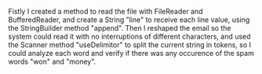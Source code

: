 Fistly I created a method to read the file with FileReader and BufferedReader, and create a String "line" to receive each line value, using the StringBuilder method "append".
Then I reshaped the email so the system could read it with no interruptions of different characters, and used the Scanner method "useDelimitor" to split the current string in tokens, so I could analyze each word and verify if there was any occurence of the spam words "won" and "money". 
